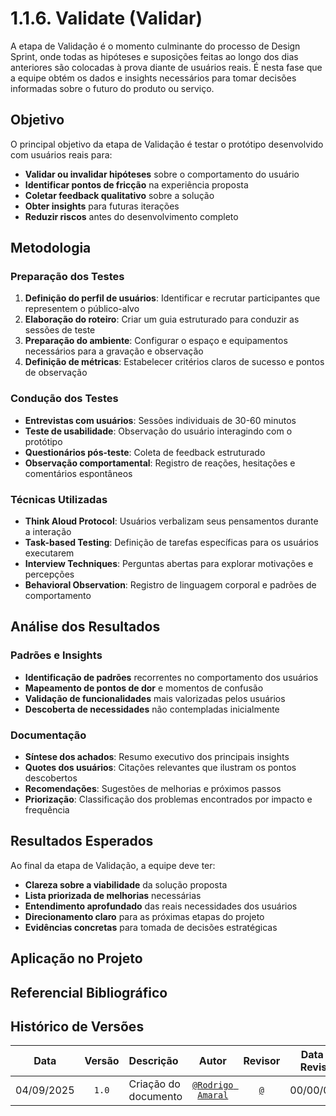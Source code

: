 # 1.1.6. Validate (Validar)

A etapa de Validação é o momento culminante do processo de Design Sprint, onde todas as hipóteses e suposições feitas ao longo dos dias anteriores são colocadas à prova diante de usuários reais. É nesta fase que a equipe obtém os dados e insights necessários para tomar decisões informadas sobre o futuro do produto ou serviço.

## Objetivo

O principal objetivo da etapa de Validação é testar o protótipo desenvolvido com usuários reais para:

- **Validar ou invalidar hipóteses** sobre o comportamento do usuário
- **Identificar pontos de fricção** na experiência proposta
- **Coletar feedback qualitativo** sobre a solução
- **Obter insights** para futuras iterações
- **Reduzir riscos** antes do desenvolvimento completo

## Metodologia

### Preparação dos Testes

1. **Definição do perfil de usuários**: Identificar e recrutar participantes que representem o público-alvo
2. **Elaboração do roteiro**: Criar um guia estruturado para conduzir as sessões de teste
3. **Preparação do ambiente**: Configurar o espaço e equipamentos necessários para a gravação e observação
4. **Definição de métricas**: Estabelecer critérios claros de sucesso e pontos de observação

### Condução dos Testes

- **Entrevistas com usuários**: Sessões individuais de 30-60 minutos
- **Teste de usabilidade**: Observação do usuário interagindo com o protótipo
- **Questionários pós-teste**: Coleta de feedback estruturado
- **Observação comportamental**: Registro de reações, hesitações e comentários espontâneos

### Técnicas Utilizadas

- **Think Aloud Protocol**: Usuários verbalizam seus pensamentos durante a interação
- **Task-based Testing**: Definição de tarefas específicas para os usuários executarem
- **Interview Techniques**: Perguntas abertas para explorar motivações e percepções
- **Behavioral Observation**: Registro de linguagem corporal e padrões de comportamento

## Análise dos Resultados

### Padrões e Insights

- **Identificação de padrões** recorrentes no comportamento dos usuários
- **Mapeamento de pontos de dor** e momentos de confusão
- **Validação de funcionalidades** mais valorizadas pelos usuários
- **Descoberta de necessidades** não contempladas inicialmente

### Documentação

- **Síntese dos achados**: Resumo executivo dos principais insights
- **Quotes dos usuários**: Citações relevantes que ilustram os pontos descobertos
- **Recomendações**: Sugestões de melhorias e próximos passos
- **Priorização**: Classificação dos problemas encontrados por impacto e frequência

## Resultados Esperados

Ao final da etapa de Validação, a equipe deve ter:

- **Clareza sobre a viabilidade** da solução proposta
- **Lista priorizada de melhorias** necessárias
- **Entendimento aprofundado** das reais necessidades dos usuários
- **Direcionamento claro** para as próximas etapas do projeto
- **Evidências concretas** para tomada de decisões estratégicas

## Aplicação no Projeto

<!-- Descrever como a validação foi aplicada especificamente neste projeto -->

## Referencial Bibliográfico


## Histórico de Versões

|  **Data**  | **Versão** | **Descrição**        |         **Autor**          |        **Revisor**         | **Data da Revisão** |
| :--------: | :--------: | :------------------- | :------------------------: | :------------------------: | :-----------------: |
| 04/09/2025 |   `1.0`    | Criação do documento | [`@Rodrigo Amaral`](https://github.com/rodrigoFAmaral) | [`@`](https://github.com/) |     00/00/0000      |